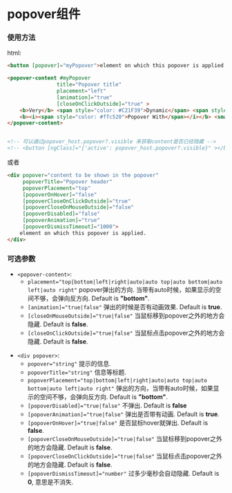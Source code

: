 # popover组件



### 使用方法

html:

```html
<button [popover]="myPopover">element on which this popover is applied.</button>

<popover-content #myPopover 
                title="Popover title" 
                placement="left"
                [animation]="true" 
                [closeOnClickOutside]="true" >
    <b>Very</b> <span style="color: #C21F39">Dynamic</span> <span style="color: #00b3ee">Reusable</span>
    <b><i><span style="color: #ffc520">Popover With</span></i></b> <small>Html support</small>.
</popover-content>


<!-- 可以通过popover_host.popover?.visible 来获取content是否已经隐藏 -->
<!-- <button [ngClass]="{'active': popover_host.popover?.visible}" ></button> -->
```

或者 

```html
<div popover="content to be shown in the popover"
     popoverTitle="Popover header"
     popoverPlacement="top"
     [popoverOnHover]="false"
     [popoverCloseOnClickOutside]="true"
     [popoverCloseOnMouseOutside]="false"
     [popoverDisabled]="false"
     [popoverAnimation]="true"
     [popoverDismissTimeout]="1000">
    element on which this popover is applied.
</div>
```



### 可选参数



- `<popover-content>`:
  - `placement="top|bottom|left|right|auto|auto top|auto bottom|auto left|auto right"` popover弹出的方向. 当带有auto时候，如果显示的空间不够，会弹向反方向. Default is **"bottom"**.
  - `[animation]="true|false"` 弹出的时候是否有动画效果. Default is **true**.
  - `[closeOnMouseOutside]="true|false"` 当鼠标移到popover之外的地方会隐藏. Default is **false**.
  - `[closeOnClickOutside]="true|false"` 当鼠标点击popover之外的地方会隐藏. Default is **false**.

* `<div popover>`:
    * `popover="string"` 提示的信息.
    * `popoverTitle="string"` 信息等标题.
    * `popoverPlacement="top|bottom|left|right|auto|auto top|auto bottom|auto left|auto right"` 弹出的方向，当带有auto时候，如果显示的空间不够，会弹向反方向. Default is **"bottom"**.
    * `[popoverDisabled]="true|false"` 不弹出. Default is **false**
    * `[popoverAnimation]="true|false"` 弹出是否带有动画. Default is **true**.
    * `[popoverOnHover]="true|false"` 是否鼠标hover就弹出. Default is **false**.
    * `[popoverCloseOnMouseOutside]="true|false"` 当鼠标移到popover之外的地方会隐藏. Default is **false**.
    * `[popoverCloseOnClickOutside]="true|false"` 当鼠标点击popover之外的地方会隐藏. Default is **false**.
    * `[popoverDismissTimeout]="number"` 过多少毫秒会自动隐藏. Default is **0**, 意思是不消失.

